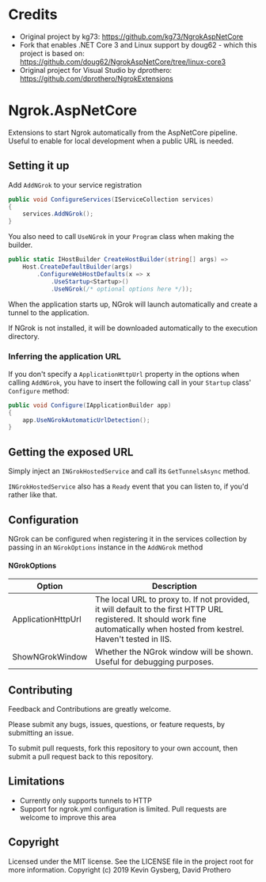 # Credits
- Original project by kg73: https://github.com/kg73/NgrokAspNetCore
- Fork that enables .NET Core 3 and Linux support by doug62 - which this project is based on: https://github.com/doug62/NgrokAspNetCore/tree/linux-core3
- Original project for Visual Studio by dprothero: https://github.com/dprothero/NgrokExtensions

# Ngrok.AspNetCore
Extensions to start Ngrok automatically from the AspNetCore pipeline. Useful to enable for local development when a public URL is needed.

## Setting it up

Add `AddNGrok` to your service registration

```csharp
public void ConfigureServices(IServiceCollection services)
{
    services.AddNGrok();
}
```

You also need to call `UseNGrok` in your `Program` class when making the builder.

```csharp
public static IHostBuilder CreateHostBuilder(string[] args) =>
    Host.CreateDefaultBuilder(args)
        .ConfigureWebHostDefaults(x => x
            .UseStartup<Startup>()
            .UseNGrok(/* optional options here */));
```

When the application starts up, NGrok will launch automatically and create a tunnel to the application. 

If NGrok is not installed, it will be downloaded automatically to the execution directory.

### Inferring the application URL
If you don't specify a `ApplicationHttpUrl` property in the options when calling `AddNGrok`, you have to insert the following call in your `Startup` class' `Configure` method:

```csharp
public void Configure(IApplicationBuilder app)
{
    app.UseNGrokAutomaticUrlDetection();
}
```

## Getting the exposed URL
Simply inject an `INGrokHostedService` and call its `GetTunnelsAsync` method.

`INGrokHostedService` also has a `Ready` event that you can listen to, if you'd rather like that.

## Configuration
NGrok can be configured when registering it in the services collection by passing in an `NGrokOptions` instance in the `AddNGrok` method

#### NGrokOptions
| Option | Description |
| --- | --- |
| ApplicationHttpUrl | The local URL to proxy to. If not provided, it will default to the first HTTP URL registered. It should work fine automatically when hosted from kestrel. Haven't tested in IIS. |
| ShowNGrokWindow | Whether the NGrok window will be shown. Useful for debugging purposes. |

## Contributing
Feedback and Contributions are greatly welcome. 

Please submit any bugs, issues, questions, or feature requests, by submitting an issue.

To submit pull requests, fork this repository to your own account, then submit a pull request back to this repository.

## Limitations
* Currently only supports tunnels to HTTP
* Support for ngrok.yml configuration is limited. Pull requests are welcome to improve this area

## Copyright
Licensed under the MIT license. See the LICENSE file in the project root for more information.
Copyright (c) 2019 Kevin Gysberg, David Prothero
